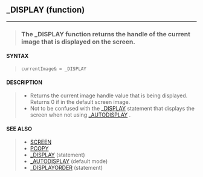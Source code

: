 ## _DISPLAY (function)
---
<blockquote>

### The _DISPLAY function returns the handle of the current image that is displayed on the screen.

</blockquote>

#### SYNTAX

<blockquote>

`currentImage& = _DISPLAY`

</blockquote>

#### DESCRIPTION

<blockquote>

* Returns the current image handle value that is being displayed. Returns 0 if in the default screen image.
* Not to be confused with the [_DISPLAY](./_DISPLAY.md) statement that displays the screen when not using [_AUTODISPLAY](./_AUTODISPLAY.md) .


</blockquote>

#### SEE ALSO

<blockquote>

* [SCREEN](./SCREEN.md)
* [PCOPY](./PCOPY.md)
* [_DISPLAY](./_DISPLAY.md) (statement)
* [_AUTODISPLAY](./_AUTODISPLAY.md) (default mode)
* [_DISPLAYORDER](./_DISPLAYORDER.md) (statement)

</blockquote>
